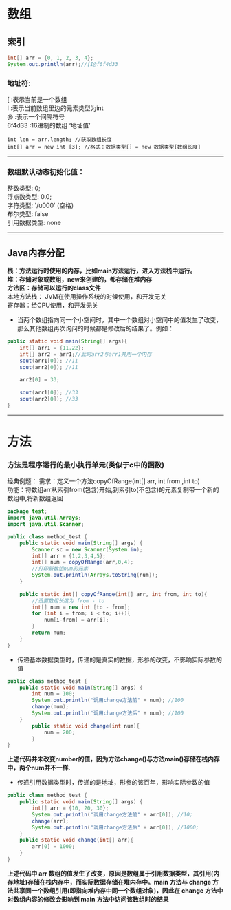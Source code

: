 # 数组
## 索引
```java
int[] arr = {0, 1, 2, 3, 4};
System.out.println(arr);//[I@f6f4d33
```
### 地址符:
[ :表示当前是一个数组  
I :表示当前数组里边的元素类型为int  
@ :表示一个间隔符号  
6f4d33 :16进制的数组 ‘地址值’  
```
int len = arr.length; //获取数组长度
int[] arr = new int [3]; //格式：数据类型[] = new 数据类型[数组长度]
```
---
### 数组默认动态初始化值：
整数类型: 0;  
浮点数类型: 0.0;  
字符类型: '/u000' (空格)  
布尔类型: false  
引用数据类型: none
  
---
## Java内存分配  
**栈：方法运行时使用的内存，比如main方法运行，进入方法栈中运行。**  
**堆：存储对象或数组，new来创建的，都存储在堆内存**  
**方法区：存储可以运行的class文件**  
本地方法栈： JVM在使用操作系统的时候使用，和开发无关  
寄存器：给CPU使用，和开发无关  
- 当两个数组指向同一个小空间时，其中一个数组对小空间中的值发生了改变，那么其他数组再次询问的时候都是修改后的结果了。例如：
```Java
public static void main(String[] args){
	int[] arr1 = {11.22};
	int[] arr2 = arr1;//此时arr2与arr1共用一个内存
	sout(arr1[0]); //11
	sout(arr2[0]); //11
	
	arr2[0] = 33;
 
	sout(arr1[0]); //33
	sout(arr2[0]); //33
}
```

---
# 方法
### 方法是程序运行的最小执行单元(类似于c中的函数)
经典例题：
需求：定义一个方法copyOfRange(int[] arr, int from ,int to)  
功能：将数组arr从索引from(包含)开始,到索引to(不包含)的元素复制带一个新的数组中,将新数组返回  
```Java
package test;
import java.util.Arrays;
import java.util.Scanner;

public class method_test {
    public static void main(String[] args) {
        Scanner sc = new Scanner(System.in);
        int[] arr = {1,2,3,4,5};
        int[] num = copyOfRange(arr,0,4);
        //打印新数组num的元素
        System.out.println(Arrays.toString(num));
    }
    
    public static int[] copyOfRange(int[] arr, int from, int to){
        //设置数组长度为 from - to
        int[] num = new int [to - from];
        for (int i = from; i < to; i++){
            num[i-from] = arr[i];
        }
        return num;
    }
}

```
- 传递基本数据类型时，传递的是真实的数据，形参的改变，不影响实际参数的值
```Java
public class method_test {
    public static void main(String[] args) {
        int num = 100;
        System.out.println("调用change方法前" + num); //100
        change(num);
        System.out.println("调用change方法后" + num); //100
    }
        public static void change(int num){
            num = 200;
        }
}
```
**上述代码并未改变number的值，因为方法change()与方法main()存储在栈内存中，两个num并不一样.**
- 传递引用数据类型时，传递的是地址，形参的该百年，影响实际参数的值
```Java
public class method_test {
    public static void main(String[] args) {
        int[] arr = {10, 20, 30};
        System.out.println("调用change方法前" + arr[0]); //10;
        change(arr);
        System.out.println("调用change方法后" + arr[0]); //1000;
    }
    public static void change(int[] arr){
        arr[0] = 1000;
    }
}
```

**上述代码中 arr 数组的值发生了改变，原因是数组属于引用数据类型，其引用(内存地址)存储在栈内存中，而实际数据存储在堆内存中。main 方法与 change 方法共享同一个数组引用(即指向堆内存中同一个数组对象)，因此在 change 方法中对数组内容的修改会影响到 main 方法中访问该数组时的结果**

